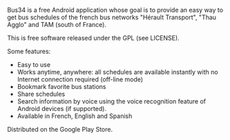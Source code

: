 
Bus34 is a free Android application whose goal is to provide an easy way to get 
bus schedules of the french bus networks "Hérault Transport", "Thau Agglo" and 
TAM (south of France).

This is free software released under the GPL (see LICENSE).

Some features:

- Easy to use
- Works anytime, anywhere: all schedules are available instantly with no Internet
  connection required (off-line mode)
- Bookmark favorite bus stations
- Share schedules
- Search information by voice using the voice recognition feature of Android 
  devices (if supported).
- Available in French, English and Spanish

Distributed on the Google Play Store. 
